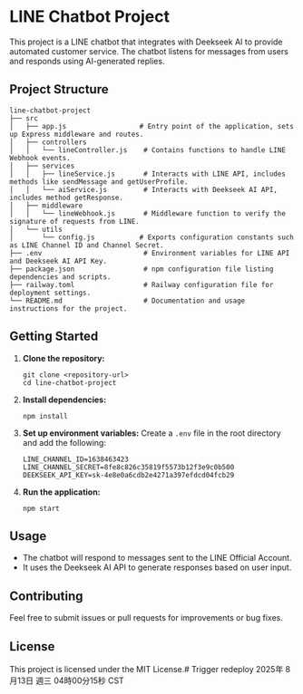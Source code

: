 # LINE Chatbot Project

This project is a LINE chatbot that integrates with Deekseek AI to provide automated customer service. The chatbot listens for messages from users and responds using AI-generated replies.

## Project Structure

```
line-chatbot-project
├── src
│   ├── app.js                  # Entry point of the application, sets up Express middleware and routes.
│   ├── controllers
│   │   └── lineController.js    # Contains functions to handle LINE Webhook events.
│   ├── services
│   │   ├── lineService.js       # Interacts with LINE API, includes methods like sendMessage and getUserProfile.
│   │   └── aiService.js         # Interacts with Deekseek AI API, includes method getResponse.
│   ├── middleware
│   │   └── lineWebhook.js       # Middleware function to verify the signature of requests from LINE.
│   └── utils
│       └── config.js           # Exports configuration constants such as LINE Channel ID and Channel Secret.
├── .env                         # Environment variables for LINE API and Deekseek AI API Key.
├── package.json                 # npm configuration file listing dependencies and scripts.
├── railway.toml                 # Railway configuration file for deployment settings.
└── README.md                    # Documentation and usage instructions for the project.
```

## Getting Started

1. **Clone the repository:**
   ```
   git clone <repository-url>
   cd line-chatbot-project
   ```

2. **Install dependencies:**
   ```
   npm install
   ```

3. **Set up environment variables:**
   Create a `.env` file in the root directory and add the following:
   ```
   LINE_CHANNEL_ID=1638463423
   LINE_CHANNEL_SECRET=8fe8c826c35819f5573b12f3e9c0b500
   DEEKSEEK_API_KEY=sk-4e8e0a6cdb2e4271a397efdcd04fcb29
   ```

4. **Run the application:**
   ```
   npm start
   ```

## Usage

- The chatbot will respond to messages sent to the LINE Official Account.
- It uses the Deekseek AI API to generate responses based on user input.

## Contributing

Feel free to submit issues or pull requests for improvements or bug fixes.

## License

This project is licensed under the MIT License.# Trigger redeploy 2025年 8月13日 週三 04時00分15秒 CST
